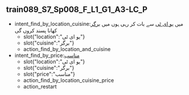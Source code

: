 ## train089_S7_Sp008_F_L1_G1_A3-LC_P
* intent_find_by_location_cuisine:میں [یو ای ٹی](location) سے بات کر رہی ہوں میں [برگر](cuisine) کھانا پسند کروں گی
	- slot{"location":"یو ای ٹی"}
	- slot{"cuisine":"برگر"}
	- action_find_by_location_and_cuisine
* intent_find_by_price:[مناسب](price)
	- slot{"location":"یو ای ٹی"}
	- slot{"cuisine":"برگر"}
	- slot{"price":"مناسب"}
	- action_find_by_location_cuisine_price
	- action_restart